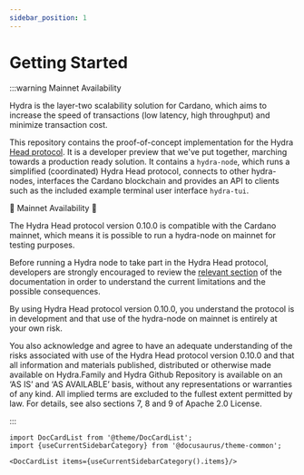 ```yaml
---
sidebar_position: 1
---
```


# Getting Started

:::warning Mainnet Availability

Hydra is the layer-two scalability solution for Cardano, which aims to increase
the speed of transactions (low latency, high throughput) and minimize
transaction cost.

This repository contains the proof-of-concept implementation for the Hydra [Head
protocol](https://eprint.iacr.org/2020/299.pdf). It is a developer preview that
we've put together, marching towards a production ready solution. It contains a
`hydra-node`, which runs a simplified (coordinated) Hydra Head protocol,
connects to other hydra-nodes, interfaces the Cardano blockchain and provides an
API to clients such as the included example terminal user interface `hydra-tui`.

:rotating_light: Mainnet Availability :rotating_light:

The Hydra Head protocol version 0.10.0 is compatible with the Cardano mainnet,
which means it is possible to run a hydra-node on mainnet for testing purposes.

Before running a Hydra node to take part in the Hydra Head protocol, developers
are strongly encouraged to review the [relevant section](/docs/known-issues) of
the documentation in order to understand the current limitations and the
possible consequences.

By using Hydra Head protocol version 0.10.0, you understand the protocol is in
development and that use of the hydra-node on mainnet is entirely at your own
risk.

You also acknowledge and agree to have an adequate understanding of the risks
associated with use of the Hydra Head protocol version 0.10.0 and that all
information and materials published, distributed or otherwise made available on
Hydra.Family and Hydra Github Repository is available on an ‘AS IS’ and ‘AS
AVAILABLE’ basis, without any representations or warranties of any kind. All
implied terms are excluded to the fullest extent permitted by law. For details,
see also sections 7, 8 and 9 of Apache 2.0 License.

:::

```mdx-code-block
import DocCardList from '@theme/DocCardList';
import {useCurrentSidebarCategory} from '@docusaurus/theme-common';

<DocCardList items={useCurrentSidebarCategory().items}/>
```

